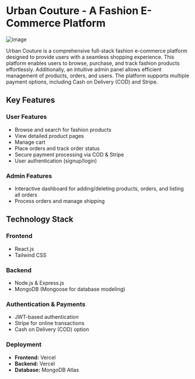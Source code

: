 # Urban Couture - A Fashion E-Commerce Platform
![image](https://github.com/user-attachments/assets/6784909d-6d25-40eb-b5a9-bfae91c4cfd2)

Urban Couture is a comprehensive full-stack fashion e-commerce platform designed to provide users with a seamless shopping experience. This platform enables users to browse, purchase, and track fashion products effortlessly. Additionally, an intuitive admin panel allows efficient management of products, orders, and users. The platform supports multiple payment options, including Cash on Delivery (COD) and Stripe.


## **Key Features**

### **User Features**
- Browse and search for fashion products
- View detailed product pages
- Manage cart
- Place orders and track order status
- Secure payment processing via COD & Stripe
- User authentication (signup/login)

### **Admin Features**
- Interactive dashboard for adding/deleting products, orders, and listing all orders
- Process orders and manage shipping

## **Technology Stack**

### **Frontend**
- React.js 
- Tailwind CSS

### **Backend**
- Node.js & Express.js
- MongoDB (Mongoose for database modeling)

### **Authentication & Payments**
- JWT-based authentication
- Stripe for online transactions
- Cash on Delivery (COD) option

### **Deployment**
- **Frontend:** Vercel
- **Backend:** Vercel
- **Database:** MongoDB Atlas



